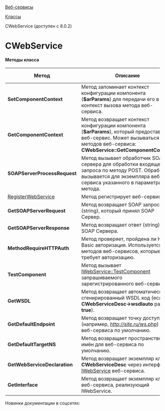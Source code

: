 [Веб-сервисы](/api_help/webservice/index.php)

[Классы](/api_help/webservice/classes/index.php)

CWebService (доступен с 8.0.2)

CWebService
===========

#### Методы класса

| Метод | Описание | С версии |
| --- | --- | --- |
| **SetComponentContext** | Метод запоминает контекст конфигурации компонента (**$arParams**) для передачи его в контекст вызова метода веб-сервиса. | 8.0.2 |
| **GetComponentContext** | Метод возвращает контекст конфигурации компонента (**$arParams**), который предоставляет веб-сервис. Может вызываться из методов веб-сервиса: **CWebService::GetComponentContext**. | 8.0.2 |
| **SOAPServerProcessRequest** | Метод вызывает обработчик SOAP сервера для обработки входящего запроса по методу POST. Обработчик вызывается для экземпляра веб-сервиса указанного в параметрах метода. | 8.0.2 |
| [RegisterWebService](/api_help/webservice/classes/cwebservice/registerwebservice.php) | Метод регистрирует веб-сервис. | 8.0.2 |
| **GetSOAPServerRequest** | Метод возвращает SOAP запрос (string), который принял SOAP Сервер. | 8.0.2 |
| **GetSOAPServerResponse** | Метод возвращает ответ (string) SOAP Сервера. | 8.0.2 |
| **MethodRequireHTTPAuth** | Метод проверяет, пройдена ли HTTP Basic авторизация. Используется для методов веб-сервисов, которые требует авторизацию. | 8.0.2 |
| **TestComponent** | Метод вызывает [IWebService::TestComponent](/api_help/webservice/classes/iwebservice/testcomponent.php) запрашиваемого зарегистрированного веб-сервиса. | 8.0.2 |
| **GetWSDL** | Метод возвращает автоматически сгенирированный WSDL код  (если **CWebServiceDesc->wsdlauto** равно **true**). | 8.0.2 |
| **GetDefaultEndpoint** | Метод возвращает точку доступа (например, *http://site.ru/ws.php*) для веб-сервиса по умолчанию. | 8.0.2 |
| **GetDefaultTargetNS** | Метод возвращает пространство имён для веб-сервиса по умолчанию. | 8.0.2 |
| **GetWebServiceDeclaration** | Метод возвращает экземпляр класса **CWebServiceDesc** через интерфейс [IWebService](/api_help/webservice/classes/iwebservice/index.php) веб-сервиса. | 8.0.2 |
| **GetInterface** | Метод возвращает экземпляр класса веб-сервиса, реализующий IWebService. | 8.0.2 |

Новинки документации в соцсетях:
